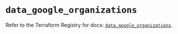 # `data_google_organizations`

Refer to the Terraform Registry for docs: [`data_google_organizations`](https://registry.terraform.io/providers/hashicorp/google-beta/6.50.0/docs/data-sources/google_organizations).
